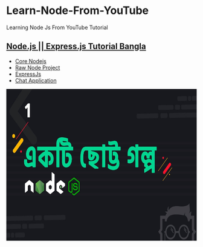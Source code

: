 # Learn-Node-From-YouTube
Learning Node Js From YouTube Tutorial

## [Node.js || Express.js Tutorial Bangla](https://github.com/Mdromi/Learn-Node-From-YouTube/tree/main/NodeExpress-tutorial-LWS)

- [Core Nodejs](https://github.com/Mdromi/Learn-Node-From-YouTube/tree/main/NodeExpress-tutorial-LWS/Core-Nodejs-With-LWS)
- [Raw Node Project](https://github.com/Mdromi/Learn-Node-From-YouTube/tree/main/NodeExpress-tutorial-LWS/Raw-Node-Project)
- [ExpressJs](https://github.com/Mdromi/Learn-Node-From-YouTube/tree/main/NodeExpress-tutorial-LWS/ExpressJs-LWS)
- [Chat Application](https://github.com/Mdromi/chat-application-lws)

<div align="center">
    <a href="https://github.com/Mdromi/Learn-Node-From-YouTube/tree/main/NodeExpress-tutorial-LWS">
    	<img src="./NodeExpress-tutorial-LWS.jpg"  width="600" height="400" alt="">
    </a>
</div>
